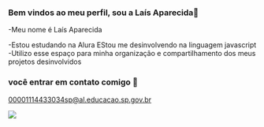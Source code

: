 ### Bem vindos ao meu perfil, sou a Laís Aparecida💙

-Meu nome é Laís Aparecida 

-Estou estudando na Alura 
EStou me desinvolvendo na linguagem javascript 
-Utilizo esse espaço para minha organizaçâo e compartilhamento dos meus projetos desinvolvidos 

### você entrar em contato comigo 💙

00001114433034sp@al.educacao.sp.gov.br

![](https://media.tenor.com/KTx1WW-lmfUAAAAi/peach-and-goma-peach-goma.gif)
